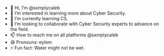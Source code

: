 - 👋 Hi, I’m @sxmplycaleb
- 👀 I’m interested in learning more about Cyber Security.
- 🌱 I’m currently learning CS.
- 💞️ I’m looking to collaborate with Cyber Security experts to advance on the field.
- 📫 How to reach me on all platforms @sxmplycaleb
- 😄 Pronouns: ey/em
- ⚡ Fun fact: Water might not be wet.

<!---
sxmplycaleb/sxmplycaleb is a ✨ special ✨ repository because its `README.md` (this file) appears on your GitHub profile.
You can click the Preview link to take a look at your changes.
--->
